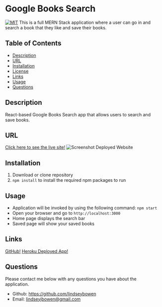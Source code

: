 # Google Books Search 
[![MIT](https://img.shields.io/badge/License-MIT-yellow.svg)](https://opensource.org/licenses/MIT)
This is a full MERN Stack application where a user can go in and search a book that they like and save their books.
## Table of Contents
* [Description](#description)
* [URL](#url)
* [Installation](#installation)
* [License](#license)
* [Links](#Links)
* [Usage](#Usage)
* [Questions](#questions)
## Description 
React-based Google Books Search app that allows users to search and save books.
## URL
[Click here to see the live site!]()
![Screenshot Deployed Website]()
## Installation
1. Download or clone repository
2. ```npm install``` to install the required npm packages to run
## Usage
* Application will be invoked by using the following command:
```npm start```
* Open your browser and go to
```http://localhost:3000```
* Home page displays the search bar
* Saved page will show your saved books
## Links
[GitHub!](https://github.com/lindseybowen/Google-Books-Search)
[Heroku Deployed App!](https://ancient-sands-17398.herokuapp.com/)
## Questions
Please contact me below with any questions you have about the application.
* Github: https://github.com/lindseybowen
* Email: lindseyjbowen@gmail.com 
